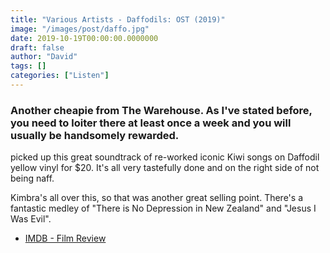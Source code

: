 ```yaml
---
title: "Various Artists - Daffodils: OST (2019)"
image: "/images/post/daffo.jpg"
date: 2019-10-19T00:00:00.0000000
draft: false
author: "David"
tags: []
categories: ["Listen"]
---
```

### Another cheapie from The Warehouse. As I've stated before, you need to loiter there at least once a week and you will usually be handsomely rewarded.

 picked up this great soundtrack of re-worked iconic Kiwi songs on Daffodil yellow vinyl for $20. It's all very tastefully done and on the right side of not being naff.

Kimbra's all over this, so that was another great selling point. There's a fantastic medley of "There is No Depression in New Zealand" and "Jesus I Was Evil".

-  [IMDB - Film Review](https://www.imdb.com/title/tt8069578/?ref_=nv_sr_1%3Fref_%3Dnv_sr_1)